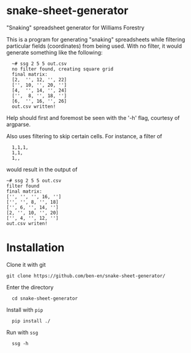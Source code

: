 # snake-sheet-generator
"Snaking" spreadsheet generator for Williams Forestry


This is a program for generating "snaking" spreadsheets while filtering
particular fields (coordinates) from being used. With no filter, it would
generate something like the following:

>
      ~# ssg 2 5 5 out.csv 
      no filter found, creating square grid
      final matrix:
      [2,  '', 12, '', 22]
      ['', 10, '', 20, '']
      [4,  '', 14, '', 24]
      ['',  8, '', 18, '']
      [6,  '', 16, '', 26]
      out.csv written!

Help should first and foremost be seen with the '-h' flag, courtesy of
argparse.

Also uses filtering to skip certain cells. For instance, a filter of
>
      1,1,1,
      1,1,
      1,,

would result in the output of
>
    ~# ssg 2 5 5 out.csv
    filter found
    final matrix:
    ['', '', '', 16, '']
    ['', '', 8, '', 18]
    ['', 6, '', 14, '']
    [2, '', 10, '', 20]
    ['', 4, '', 12, '']
    out.csv writen!


# Installation
Clone it with git
>
    git clone https://github.com/ben-en/snake-sheet-generator/

Enter the directory
>
      cd snake-sheet-generator

Install with `pip`
>
      pip install ./
      
Run with `ssg`
>
      ssg -h
